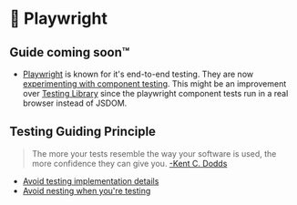 # 🚧 Playwright

## Guide coming soon™

- [Playwright](https://playwright.dev/) is known for it's end-to-end testing. They are now [experimenting with component testing](https://playwright.dev/docs/test-components). This might be an improvement over [Testing Library](https://testing-library.com/) since the playwright component tests run in a real browser instead of JSDOM.

## Testing Guiding Principle

> The more your tests resemble the way your software is used, the more confidence they can give you. [-Kent C. Dodds](https://x.com/kentcdodds/status/977018512689455106)

- [Avoid testing implementation details](../../articles/testing-implementation-details.md)
- [Avoid nesting when you're testing](../../articles/avoid-nesting-when-your-testing.md)
